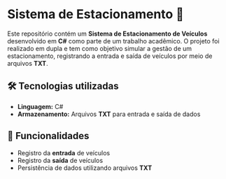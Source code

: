 # Sistema de Estacionamento 🚗

Este repositório contém um **Sistema de Estacionamento de Veículos** desenvolvido em **C#** como parte de um trabalho acadêmico. O projeto foi realizado em dupla e tem como objetivo simular a gestão de um estacionamento, registrando a entrada e saída de veículos por meio de arquivos **TXT**.

## 🛠 Tecnologias utilizadas
- **Linguagem:** C#  
- **Armazenamento:** Arquivos **TXT** para entrada e saída de dados  

## 📌 Funcionalidades
- Registro da **entrada** de veículos  
- Registro da **saída** de veículos  
- Persistência de dados utilizando arquivos **TXT**  
